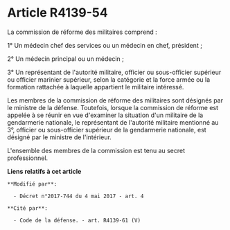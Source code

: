 # Article R4139-54

La commission de réforme des militaires comprend :

1° Un médecin chef des services ou un médecin en chef, président ;

2° Un médecin principal ou un médecin ;

3° Un représentant de l'autorité militaire, officier ou sous-officier supérieur ou officier marinier supérieur, selon la
catégorie et la force armée ou la formation rattachée à laquelle appartient le militaire intéressé.

Les membres de la commission de réforme des militaires sont désignés par le ministre de la défense. Toutefois, lorsque la
commission de réforme est appelée à se réunir en vue d'examiner la situation d'un militaire de la gendarmerie nationale, le
représentant de l'autorité militaire mentionné au 3°, officier ou sous-officier supérieur de la gendarmerie nationale, est
désigné par le ministre de l'intérieur.

L'ensemble des membres de la commission est tenu au secret professionnel.

**Liens relatifs à cet article**

	**Modifié par**:

	  - Décret n°2017-744 du 4 mai 2017 - art. 4

	**Cité par**:

	  - Code de la défense. - art. R4139-61 (V)

